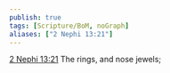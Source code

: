 ```yaml
---
publish: true
tags: [Scripture/BoM, noGraph]
aliases: ["2 Nephi 13:21"]
---
```

[2 Nephi 13:21](https://churchofjesuschrist.org/study/scriptures/bofm/2-ne/13?lang=eng&id=p21#p21) The rings, and nose jewels;
